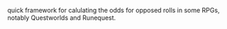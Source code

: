 quick framework for calulating the odds for opposed rolls in some RPGs, notably Questworlds and Runequest.

